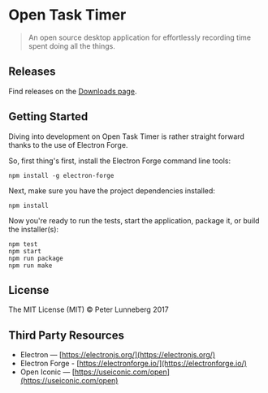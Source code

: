 # Open Task Timer

> An open source desktop application for effortlessly recording time spent doing all the things.

## Releases

Find releases on the [Downloads page](https://bitbucket.org/nemesisx00/open-task-timer/downloads/).

## Getting Started

Diving into development on Open Task Timer is rather straight forward thanks to the use of Electron Forge.

So, first thing's first, install the Electron Forge command line tools:
```
npm install -g electron-forge
```

Next, make sure you have the project dependencies installed:
```
npm install
```

Now you're ready to run the tests, start the application, package it, or build the installer(s):
```
npm test
npm start
npm run package
npm run make
```

## License

The MIT License (MIT) © Peter Lunneberg 2017

## Third Party Resources

* Electron — [https://electronjs.org/](https://electronjs.org/)
* Electron Forge - [https://electronforge.io/](https://electronforge.io/)
* Open Iconic — [https://useiconic.com/open](https://useiconic.com/open)
